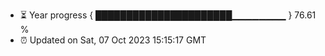 - ⏳ Year progress { ██████████████████████▁▁▁▁▁▁▁▁ } 76.61 %
- ⏰ Updated on Sat, 07 Oct 2023 15:15:17 GMT

